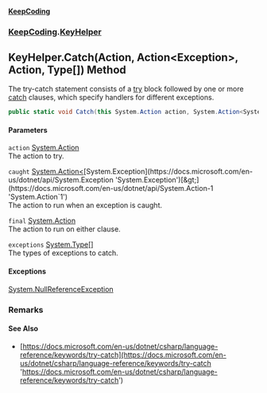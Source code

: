 #### [KeepCoding](index.md 'index')
### [KeepCoding](KeepCoding.md 'KeepCoding').[KeyHelper](KeyHelper.md 'KeepCoding.KeyHelper')
## KeyHelper.Catch(Action, Action&lt;Exception&gt;, Action, Type[]) Method
The try-catch statement consists of a [try](https://docs.microsoft.com/en-us/dotnet/csharp/language-reference/keywords/try 'https://docs.microsoft.com/en-us/dotnet/csharp/language-reference/keywords/try') block followed by one or more [catch](https://docs.microsoft.com/en-us/dotnet/csharp/language-reference/keywords/catch 'https://docs.microsoft.com/en-us/dotnet/csharp/language-reference/keywords/catch') clauses, which specify handlers for different exceptions.  
```csharp
public static void Catch(this System.Action action, System.Action<System.Exception> caught=null, System.Action final=null, params System.Type[] exceptions);
```
#### Parameters
<a name='KeepCoding.KeyHelper.Catch(System.Action.System.Action.System.Exception..System.Action.System.Type..).action'></a>
`action` [System.Action](https://docs.microsoft.com/en-us/dotnet/api/System.Action 'System.Action')  
The action to try.
  
<a name='KeepCoding.KeyHelper.Catch(System.Action.System.Action.System.Exception..System.Action.System.Type..).caught'></a>
`caught` [System.Action&lt;](https://docs.microsoft.com/en-us/dotnet/api/System.Action-1 'System.Action`1')[System.Exception](https://docs.microsoft.com/en-us/dotnet/api/System.Exception 'System.Exception')[&gt;](https://docs.microsoft.com/en-us/dotnet/api/System.Action-1 'System.Action`1')  
The action to run when an exception is caught.
  
<a name='KeepCoding.KeyHelper.Catch(System.Action.System.Action.System.Exception..System.Action.System.Type..).final'></a>
`final` [System.Action](https://docs.microsoft.com/en-us/dotnet/api/System.Action 'System.Action')  
The action to run on either clause.
  
<a name='KeepCoding.KeyHelper.Catch(System.Action.System.Action.System.Exception..System.Action.System.Type..).exceptions'></a>
`exceptions` [System.Type](https://docs.microsoft.com/en-us/dotnet/api/System.Type 'System.Type')[[]](https://docs.microsoft.com/en-us/dotnet/api/System.Array 'System.Array')  
The types of exceptions to catch.
  
#### Exceptions
[System.NullReferenceException](https://docs.microsoft.com/en-us/dotnet/api/System.NullReferenceException 'System.NullReferenceException')  
### Remarks
#### See Also
- [https://docs.microsoft.com/en-us/dotnet/csharp/language-reference/keywords/try-catch](https://docs.microsoft.com/en-us/dotnet/csharp/language-reference/keywords/try-catch 'https://docs.microsoft.com/en-us/dotnet/csharp/language-reference/keywords/try-catch')
